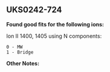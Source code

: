 ## UKS0242-724
**Found good fits for the following ions:**

Ion II 1400, 1405 using N components:
```
0 - MW
1 - Bridge
```


**Other Notes:**

